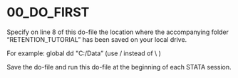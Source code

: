 # 00_DO_FIRST

Specify on line 8 of this do-file the location where the accompanying folder “RETENTION_TUTORIAL” has been saved on your local drive. 

For example: global dd "C:/Data” (use / instead of \ ) 

Save the do-file and run this do-file at the beginning of each STATA session. 
